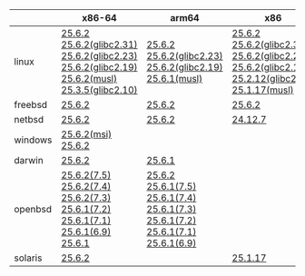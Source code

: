 ||x86-64|arm64|x86|ppc64le|armv7|armel|
| --- | --- | --- | --- | --- | --- | --- |
|linux|[25.6.2](https://github.com/roswell/sbcl_head/releases/download/25.6.2/sbcl-25.6.2-x86-64-linux-binary.tar.bz2)<br />[25.6.2(glibc2.31)](https://github.com/roswell/sbcl_head/releases/download/25.6.2/sbcl-25.6.2-x86-64-linux-glibc2.31-binary.tar.bz2)<br />[25.6.2(glibc2.23)](https://github.com/roswell/sbcl_head/releases/download/25.6.2/sbcl-25.6.2-x86-64-linux-glibc2.23-binary.tar.bz2)<br />[25.6.2(glibc2.19)](https://github.com/roswell/sbcl_head/releases/download/25.6.2/sbcl-25.6.2-x86-64-linux-glibc2.19-binary.tar.bz2)<br />[25.6.2(musl)](https://github.com/roswell/sbcl_head/releases/download/25.6.2/sbcl-25.6.2-x86-64-linux-musl-binary.tar.bz2)<br />[25.3.5(glibc2.10)](https://github.com/roswell/sbcl_head/releases/download/25.3.5/sbcl-25.3.5-x86-64-linux-glibc2.10-binary.tar.bz2)<br />|[25.6.2](https://github.com/roswell/sbcl_head/releases/download/25.6.2/sbcl-25.6.2-arm64-linux-binary.tar.bz2)<br />[25.6.2(glibc2.23)](https://github.com/roswell/sbcl_head/releases/download/25.6.2/sbcl-25.6.2-arm64-linux-glibc2.23-binary.tar.bz2)<br />[25.6.2(glibc2.19)](https://github.com/roswell/sbcl_head/releases/download/25.6.2/sbcl-25.6.2-arm64-linux-glibc2.19-binary.tar.bz2)<br />[25.6.1(musl)](https://github.com/roswell/sbcl_head/releases/download/25.6.1/sbcl-25.6.1-arm64-linux-musl-binary.tar.bz2)<br />|[25.6.2](https://github.com/roswell/sbcl_head/releases/download/25.6.2/sbcl-25.6.2-x86-linux-binary.tar.bz2)<br />[25.6.2(glibc2.31)](https://github.com/roswell/sbcl_head/releases/download/25.6.2/sbcl-25.6.2-x86-linux-glibc2.31-binary.tar.bz2)<br />[25.6.2(glibc2.23)](https://github.com/roswell/sbcl_head/releases/download/25.6.2/sbcl-25.6.2-x86-linux-glibc2.23-binary.tar.bz2)<br />[25.6.2(glibc2.19)](https://github.com/roswell/sbcl_head/releases/download/25.6.2/sbcl-25.6.2-x86-linux-glibc2.19-binary.tar.bz2)<br />[25.2.12(glibc2.10)](https://github.com/roswell/sbcl_head/releases/download/25.2.12/sbcl-25.2.12-x86-linux-glibc2.10-binary.tar.bz2)<br />[25.1.17(musl)](https://github.com/roswell/sbcl_head/releases/download/25.1.17/sbcl-25.1.17-x86-linux-musl-binary.tar.bz2)<br />|[25.6.2](https://github.com/roswell/sbcl_head/releases/download/25.6.2/sbcl-25.6.2-ppc64le-linux-binary.tar.bz2)<br />[25.6.2(glibc2.23)](https://github.com/roswell/sbcl_head/releases/download/25.6.2/sbcl-25.6.2-ppc64le-linux-glibc2.23-binary.tar.bz2)<br />[25.6.2(glibc2.19)](https://github.com/roswell/sbcl_head/releases/download/25.6.2/sbcl-25.6.2-ppc64le-linux-glibc2.19-binary.tar.bz2)<br />|[25.6.1](https://github.com/roswell/sbcl_head/releases/download/25.6.1/sbcl-25.6.1-armv7-linux-binary.tar.bz2)<br />|[25.1.17](https://github.com/roswell/sbcl_head/releases/download/25.1.17/sbcl-25.1.17-armel-linux-binary.tar.bz2)<br />|
|freebsd|[25.6.2](https://github.com/roswell/sbcl_head/releases/download/25.6.2/sbcl-25.6.2-x86-64-freebsd-binary.tar.bz2)<br />|[25.6.2](https://github.com/roswell/sbcl_head/releases/download/25.6.2/sbcl-25.6.2-arm64-freebsd-binary.tar.bz2)<br />|[25.6.2](https://github.com/roswell/sbcl_head/releases/download/25.6.2/sbcl-25.6.2-x86-freebsd-binary.tar.bz2)<br />||||
|netbsd|[25.6.2](https://github.com/roswell/sbcl_head/releases/download/25.6.2/sbcl-25.6.2-x86-64-netbsd-binary.tar.bz2)<br />|[25.6.2](https://github.com/roswell/sbcl_head/releases/download/25.6.2/sbcl-25.6.2-arm64-netbsd-binary.tar.bz2)<br />|[24.12.7](https://github.com/roswell/sbcl_head/releases/download/24.12.7/sbcl-24.12.7-x86-netbsd-binary.tar.bz2)<br />||||
|windows|[25.6.2(msi)](https://github.com/roswell/sbcl_head/releases/download/25.6.2/sbcl-25.6.2-x86-64-windows-binary.msi)<br />[25.6.2](https://github.com/roswell/sbcl_head/releases/download/25.6.2/sbcl-25.6.2-x86-64-windows-binary.tar.bz2)<br />||||||
|darwin|[25.6.2](https://github.com/roswell/sbcl_head/releases/download/25.6.2/sbcl-25.6.2-x86-64-darwin-binary.tar.bz2)<br />|[25.6.1](https://github.com/roswell/sbcl_head/releases/download/25.6.1/sbcl-25.6.1-arm64-darwin-binary.tar.bz2)<br />|||||
|openbsd|[25.6.2(7.5)](https://github.com/roswell/sbcl_head/releases/download/25.6.2/sbcl-25.6.2-x86-64-openbsd-7.5-binary.tar.bz2)<br />[25.6.2(7.4)](https://github.com/roswell/sbcl_head/releases/download/25.6.2/sbcl-25.6.2-x86-64-openbsd-7.4-binary.tar.bz2)<br />[25.6.2(7.3)](https://github.com/roswell/sbcl_head/releases/download/25.6.2/sbcl-25.6.2-x86-64-openbsd-7.3-binary.tar.bz2)<br />[25.6.1(7.2)](https://github.com/roswell/sbcl_head/releases/download/25.6.1/sbcl-25.6.1-x86-64-openbsd-7.2-binary.tar.bz2)<br />[25.6.1(7.1)](https://github.com/roswell/sbcl_head/releases/download/25.6.1/sbcl-25.6.1-x86-64-openbsd-7.1-binary.tar.bz2)<br />[25.6.1(6.9)](https://github.com/roswell/sbcl_head/releases/download/25.6.1/sbcl-25.6.1-x86-64-openbsd-6.9-binary.tar.bz2)<br />[25.6.1](https://github.com/roswell/sbcl_head/releases/download/25.6.1/sbcl-25.6.1-x86-64-openbsd-binary.tar.bz2)<br />|[25.6.2](https://github.com/roswell/sbcl_head/releases/download/25.6.2/sbcl-25.6.2-arm64-openbsd-binary.tar.bz2)<br />[25.6.1(7.5)](https://github.com/roswell/sbcl_head/releases/download/25.6.1/sbcl-25.6.1-arm64-openbsd-7.5-binary.tar.bz2)<br />[25.6.1(7.4)](https://github.com/roswell/sbcl_head/releases/download/25.6.1/sbcl-25.6.1-arm64-openbsd-7.4-binary.tar.bz2)<br />[25.6.1(7.3)](https://github.com/roswell/sbcl_head/releases/download/25.6.1/sbcl-25.6.1-arm64-openbsd-7.3-binary.tar.bz2)<br />[25.6.1(7.2)](https://github.com/roswell/sbcl_head/releases/download/25.6.1/sbcl-25.6.1-arm64-openbsd-7.2-binary.tar.bz2)<br />[25.6.1(7.1)](https://github.com/roswell/sbcl_head/releases/download/25.6.1/sbcl-25.6.1-arm64-openbsd-7.1-binary.tar.bz2)<br />[25.6.1(6.9)](https://github.com/roswell/sbcl_head/releases/download/25.6.1/sbcl-25.6.1-arm64-openbsd-6.9-binary.tar.bz2)<br />|||||
|solaris|[25.6.2](https://github.com/roswell/sbcl_head/releases/download/25.6.2/sbcl-25.6.2-x86-64-solaris-binary.tar.bz2)<br />||[25.1.17](https://github.com/roswell/sbcl_head/releases/download/25.1.17/sbcl-25.1.17-x86-solaris-binary.tar.bz2)<br />||||
